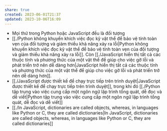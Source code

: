 ```yaml
---
share: true
created: 2023-06-01T21:37
updated: 2023-10-06T16:09
---
```

- Mọi thứ trong Python hoặc JavaScript đều là đối tượng
- [[./Python không khuyến khích việc đọc kỹ vật thể để bảo vệ tính toàn vẹn của đối tượng và giảm thiểu khả năng xảy ra lỗi|Python không khuyến khích việc đọc kỹ vật thể để bảo vệ tính toàn vẹn của đối tượng và giảm thiểu khả năng xảy ra lỗi]]. Còn [[./JavaScript hiển thị tất cả các thuộc tính và phương thức của một vật thể để giúp cho việc gỡ lỗi và phát triển trở nên dễ dàng hơn|JavaScript hiển thị tất cả các thuộc tính và phương thức của một vật thể để giúp cho việc gỡ lỗi và phát triển trở nên dễ dàng hơn]]. 
- [[./JavaScript được thiết kế để chạy trực tiếp trên trình duyệt|JavaScript được thiết kế để chạy trực tiếp trên trình duyệt]], trong khi đó [[./Python tập trung vào việc cung cấp một ngôn ngữ lập trình tổng quát, dễ đọc và dễ viết|Python tập trung vào việc cung cấp một ngôn ngữ lập trình tổng quát, dễ đọc và dễ viết]] 
- [[./In JavaScript, dictionaries are called objects, whereas, in languages like Python or C, they are called dictionaries|In JavaScript, dictionaries are called objects, whereas, in languages like Python or C, they are called dictionaries]]
